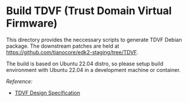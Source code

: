 # Build TDVF (Trust Domain Virtual Firmware)

This directory provides the neccessary scripts to generate TDVF Debian package.
The downstream patches are held at <https://github.com/tianocore/edk2-staging/tree/TDVF>.

The build is based on Ubuntu 22.04 distro, so please setup build environment
with Ubuntu 22.04 in a development machine or container.

_Reference:_

- [TDVF Design Specification](https://www.intel.com/content/dam/develop/external/us/en/documents/tdx-virtual-firmware-design-guide-rev-1.pdf)
